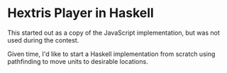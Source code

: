 # Hextris Player in Haskell

This started out as a copy of the JavaScript implementation, but was not used during the contest.

Given time, I'd like to start a Haskell implementation from scratch using pathfinding to move units to desirable locations.
